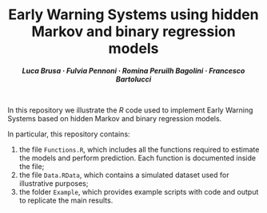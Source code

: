 <h1 align="center">Early Warning Systems using hidden Markov and binary regression models</h1>
<p align="center"> <span style="font-size: 14px;"><em><strong>Luca Brusa &middot; Fulvia Pennoni &middot; Romina Peruilh Bagolini &middot; Francesco Bartolucci</strong></em></span> </p>
<br>


In this repository we illustrate the $R$ code used to implement Early Warning Systems based on hidden Markov and binary regression models. 



In particular, this repository contains: 
1. the file `Functions.R`, which includes all the functions required to estimate the models and perform prediction. Each function is documented inside the file;
2. the file `Data.RData`, which contains a simulated dataset used for illustrative purposes;
3. the folder `Example`, which provides example scripts with code and output to replicate the main results.
